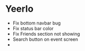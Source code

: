 # Yeerlo

- Fix bottom navbar bug
- Fix status bar color
- Fix Friends section not showing
- Search button on event screen
- 
